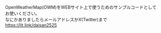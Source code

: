 OpenWeatherMap(OWM)をWEBサイト上で使うためのサンプルコードとしてお使いください。
<br/>なにかありましたらメールアドレスかX(Twitter)まで　https://lit.link/daisan2525
